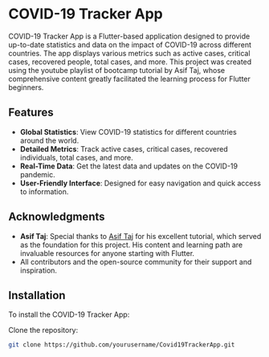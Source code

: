 # COVID-19 Tracker App

COVID-19 Tracker App is a Flutter-based application designed to provide up-to-date statistics and data on the impact of COVID-19 across different countries. The app displays various metrics such as active cases, critical cases, recovered people, total cases, and more. This project was created using the youtube playlist of bootcamp tutorial by Asif Taj, whose comprehensive content greatly facilitated the learning process for Flutter beginners.

## Features

- **Global Statistics**: View COVID-19 statistics for different countries around the world.
- **Detailed Metrics**: Track active cases, critical cases, recovered individuals, total cases, and more.
- **Real-Time Data**: Get the latest data and updates on the COVID-19 pandemic.
- **User-Friendly Interface**: Designed for easy navigation and quick access to information.

## Acknowledgments

- **Asif Taj**: Special thanks to [Asif Taj](https://github.com/axiftajYou) for his excellent tutorial, which served as the foundation for this project. His content and learning path are invaluable resources for anyone starting with Flutter.
- All contributors and the open-source community for their support and inspiration.

## Installation

To install the COVID-19 Tracker App:

Clone the repository:

   ```bash
   git clone https://github.com/yourusername/Covid19TrackerApp.git
